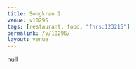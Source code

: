 ```yaml
---
title: Songkran 2
venue: v18296
tags: [restaurant, food, "fhrs:123215"]
permalink: /v/18296/
layout: venue
---
```

null